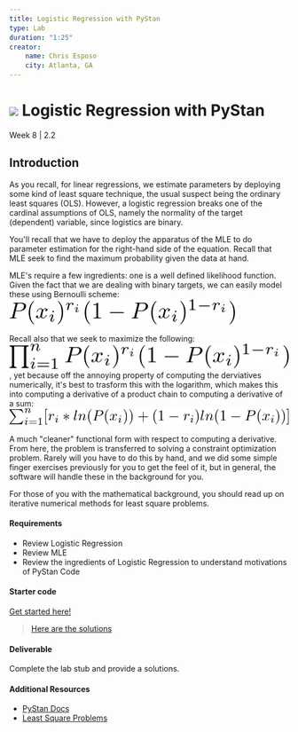 ```yaml
---
title: Logistic Regression with PyStan
type: Lab
duration: "1:25"
creator:
    name: Chris Esposo
    city: Atlanta, GA
---
```



# ![](https://ga-dash.s3.amazonaws.com/production/assets/logo-9f88ae6c9c3871690e33280fcf557f33.png) Logistic Regression with PyStan
Week 8 | 2.2

## Introduction

As you recall, for linear regressions, we estimate parameters by deploying some kind of least square technique, the usual suspect being the ordinary least squares (OLS). However, a logistic regression breaks one of the cardinal assumptions of OLS, namely the normality of the target (dependent) variable, since logistics are binary.

You'll recall that we have to deploy the apparatus of the MLE to do parameter estimation for the right-hand side of the equation. Recall that MLE seek to find the maximum probability given the data at hand.

MLE's require a few ingredients: one is a well defined likelihood function. Given the fact that we are dealing with binary targets, we can easily model these using Bernoulli scheme:  ![](bernoulli_scheme.png)

Recall also that we seek to maximize the following: ![](maximize.png), yet because off the annoying property of computing the derviatives numerically, it's best to trasform this with the logarithm, which makes this into computing a derivative of a product chain to computing a derivative of a sum: ![](sum_derivative.png)

A much "cleaner" functional form with respect to computing a derivative. From here, the problem is transferred to solving a constraint optimization problem. Rarely will you have to do this by hand, and we did some simple finger exercises previously for you to get the feel of it, but in general, the software will handle these in the background for you.

For those of you with the mathematical background, you should read up on iterative numerical methods for least square problems.

#### Requirements
- Review Logistic Regression
- Review MLE
- Review the ingredients of Logistic Regression to understand motivations of PyStan Code

#### Starter code

[Get started here!](./code/w8-2.2-starter.ipynb)

> [Here are the solutions](./code/w8-2.2-solutions.ipynb)


#### Deliverable

Complete the lab stub and provide a solutions.

#### Additional Resources

- [PyStan Docs](https://pystan.readthedocs.io/en/latest/)
- [Least Square Problems](https://en.wikipedia.org/wiki/Least_squares)
